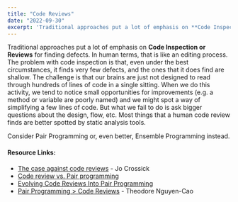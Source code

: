 ```yaml
---
title: "Code Reviews"
date: "2022-09-30"
excerpt: 'Traditional approaches put a lot of emphasis on **Code Inspection or Reviews** for finding'
---
```


Traditional approaches put a lot of emphasis on **Code Inspection or Reviews** for finding defects. In human terms, that is like an editing process. The problem with code inspection is that, even under the best circumstances, it finds very few defects, and the ones that it does find are shallow. The challenge is that our brains are just not designed to read through hundreds of lines of code in a single sitting. When we do this activity, we tend to notice small opportunities for improvements (e.g. a method or variable are poorly named) and we might spot a way of simplifying a few lines of code. But what we fail to do is ask bigger questions about the design, flow, etc. Most things that a human code review finds are better spotted by static analysis tools.

Consider Pair Programming or, even better, Ensemble Programming instead.

#### Resource Links:

- [The case against code reviews](https://www.jocrossick.com/blog/no-code-reviews.html) - Jo Crossick
- [Code review vs. Pair programming](https://jbenckhuijsen.blogspot.com/2021/03/code-review-vs-pair-programming.html)
- [Evolving Code Reviews Into Pair Programming](https://focusedlabs.io/blog/evolving-code-reviews-into-pair-programming)
- [Pair Programming > Code Reviews](https://theo.posthaven.com/pair-programming-code-reviews) - Theodore Nguyen-Cao
